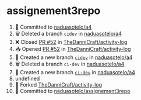 # assignement3repo
<!--START_SECTION:activity-->
1. 📝 Committed to [naduasotelo/a4](https://github.com/naduasotelo/a4/commit/b6cd42dd0971afe509c65948617d5969895acaaf)
2. 🗑️ Deleted a branch `cidev` in [naduasotelo/a4](https://github.com/naduasotelo/a4)
3. ❌ Closed [PR #52](https://github.com/TheDanniCraft/activity-log/pull/52) in [TheDanniCraft/activity-log](https://github.com/TheDanniCraft/activity-log)
4. 📥 Opened [PR #52](https://github.com/TheDanniCraft/activity-log/pull/52) in [TheDanniCraft/activity-log](https://github.com/TheDanniCraft/activity-log)
5. 🎉 Created a new branch [`cidev`](https://github.com/naduasotelo/a4/tree/cidev) in [naduasotelo/a4](https://github.com/naduasotelo/a4)
6. 🗑️ Deleted a branch `ci-dev` in [naduasotelo/a4](https://github.com/naduasotelo/a4)
7. 🎉 Created a new branch [`ci-dev`](https://github.com/naduasotelo/a4/tree/ci-dev) in [naduasotelo/a4](https://github.com/naduasotelo/a4)
8. undefined
9. 🍴 Forked [TheDanniCraft/activity-log](https://github.com/TheDanniCraft/activity-log)
10. 📝 Committed to [naduasotelo/assignement3repo](https://github.com/naduasotelo/assignement3repo/commit/eefc489faa9bdc4ec7800d4adfbe12f482e1d854)
<!--END_SECTION:activity-->

